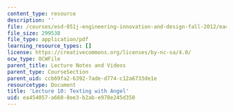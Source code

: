 ```yaml
---
content_type: resource
description: ''
file: /courses/esd-051j-engineering-innovation-and-design-fall-2012/ea454057a6608ee3b2abe978e245d350_MITESD_051JF12_Lec10TxtAng.pdf
file_size: 299538
file_type: application/pdf
learning_resource_types: []
license: https://creativecommons.org/licenses/by-nc-sa/4.0/
ocw_type: OCWFile
parent_title: Lecture Notes and Videos
parent_type: CourseSection
parent_uid: ccb69fa2-6392-7ade-d774-c12a6733de1e
resourcetype: Document
title: 'Lecture 10: Texting with Angel'
uid: ea454057-a660-8ee3-b2ab-e978e245d350
---
```

